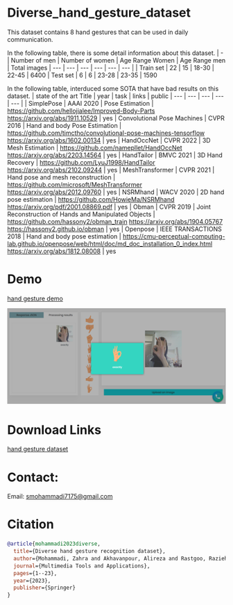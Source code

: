 # Diverse_hand_gesture_dataset

This dataset contains 8 hand gestures that can be used in daily communication. 

In the following table, there is some detail information about this dataset.
| - | Number of men | Number of women | Age Range Women | Age Range men | Total images
| --- | --- | --- | --- | --- | --- |
| Train set | 22 | 15 | 18-30 | 22-45 | 6400
| Test set | 6 | 6 | 23-28 | 23-35 | 1590 

In the following table, interduced some SOTA that have bad results on this dataset.
| state of the art Title  | year | task | links | public
| --- | --- | --- | --- | --- |
| SimplePose | AAAI 2020 | Pose Estimation | https://github.com/hellojialee/Improved-Body-Parts https://arxiv.org/abs/1911.10529 | yes
| Convolutional Pose Machines | CVPR 2016 | Hand and body Pose Estimation | https://github.com/timctho/convolutional-pose-machines-tensorflow https://arxiv.org/abs/1602.00134 | yes
| HandOccNet | CVPR 2022 | 3D Mesh Estimation | https://github.com/namepllet/HandOccNet https://arxiv.org/abs/2203.14564 | yes
| HandTailor | BMVC 2021 | 3D Hand Recovery | https://github.com/LyuJ1998/HandTailor https://arxiv.org/abs/2102.09244 | yes
| MeshTransformer	| CVPR 2021 | Hand pose and mesh reconstruction	| https://github.com/microsoft/MeshTransformer https://arxiv.org/abs/2012.09760 | yes
| NSRMhand | WACV 2020 | 2D hand pose estimation |	https://github.com/HowieMa/NSRMhand https://arxiv.org/pdf/2001.08869.pdf | yes
| Obman	| CVPR 2019 | Joint Reconstruction of Hands and Manipulated Objects	|	https://github.com/hassony2/obman_train https://arxiv.org/abs/1904.05767 https://hassony2.github.io/obman | yes
| Openpose | IEEE TRANSACTIONS 2018 | Hand and body pose estimation	|	https://cmu-perceptual-computing-lab.github.io/openpose/web/html/doc/md_doc_installation_0_index.html https://arxiv.org/abs/1812.08008 | yes

# Demo

[hand gesture demo](http://shenasa.ai/service/59/hand-gesture-recognition)

![alt text](https://github.com/smohammadi96/Diverse_hand_gesture_dataset/blob/main/results/demo.PNG)

# Download Links
[hand gesture dataset](http://shenasa-ai.ir/Diverse_hand_gesture_dataset.zip)


# Contact:

Email: smohammadi7175@gmail.com

# Citation
```bibtex
@article{mohammadi2023diverse,
  title={Diverse hand gesture recognition dataset},
  author={Mohammadi, Zahra and Akhavanpour, Alireza and Rastgoo, Razieh and Sabokrou, Mohammad},
  journal={Multimedia Tools and Applications},
  pages={1--23},
  year={2023},
  publisher={Springer}
}
